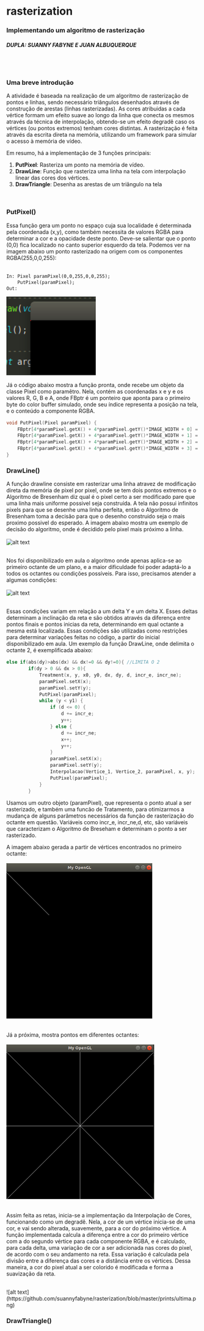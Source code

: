 # rasterization

### Implementando um algoritmo de rasterização
##### DUPLA: SUANNY FABYNE E JUAN ALBUQUERQUE

<br><br>



### Uma breve introdução
 
  <p>A atividade é baseada na realização de um algoritmo de rasterização de pontos e linhas, sendo necessário triângulos desenhados através de construção de arestas (linhas rasterizadas). As cores atribuidas a cada vértice formam um efeito suave ao longo da linha que conecta os mesmos através da técnica de interpolação, obtendo-se um efeito degradê caso os vértices (ou pontos extremos) tenham cores distintas. A rasterização é feita através da escrita direta na memória, utilizando um framework para simular o acesso à memória de vídeo.</p>
  
Em resumo, há a implementação de 3 funções principais:

<ol>
  <li><b>PutPixel</b>: Rasteriza um ponto na memória de vídeo.</li>
  <li><b>DrawLine</b>: Função que rasteriza uma linha na tela com interpolação linear das cores dos vértices.</li>
  <li><b>DrawTriangle</b>: Desenha as arestas de um triângulo na tela</li>
</ol>

<br>

### PutPixel()

Essa função gera um ponto no espaço cuja sua localidade é determinada pela coordenada (x,y), como também necessita de valores RGBA para determinar a cor e a opacidade deste ponto. Deve-se salientar que o ponto (0,0) fica localizado no canto superior esquerdo da tela. Podemos ver na imagem abaixo um ponto rasterizado na origem com os componentes RGBA(255,0,0,255):
<br><br>

``` 
In: Pixel paramPixel(0,0,255,0,0,255);
    PutPixel(paramPixel);
Out:   
```
![alt text](https://github.com/suannyfabyne/rasterization/blob/master/prints/putpixel.png)


Já o código abaixo mostra a função pronta, onde recebe um objeto da classe Pixel como paramêtro. Nela, contém as coordenadas x e y e os valores R, G, B e A, onde FBptr é um ponteiro que aponta para o primeiro byte do color buffer simulado, onde seu índice representa a posição na tela, e o conteúdo a componente RGBA.


 
 
```c
void PutPixel(Pixel paramPixel) {
    FBptr[4*paramPixel.getX() + 4*paramPixel.getY()*IMAGE_WIDTH + 0] = paramPixel.getR(); 
    FBptr[4*paramPixel.getX() + 4*paramPixel.getY()*IMAGE_WIDTH + 1] = paramPixel.getG(); 
    FBptr[4*paramPixel.getX() + 4*paramPixel.getY()*IMAGE_WIDTH + 2] = paramPixel.getB(); 
    FBptr[4*paramPixel.getX() + 4*paramPixel.getY()*IMAGE_WIDTH + 3] = paramPixel.getA(); 
}
```

### DrawLine()

A função drawline consiste em rasterizar uma linha atravez de modificação direta da memória de pixel por pixel, onde se tem dois pontos extremos e o Algoritmo de Bresenham diz qual é o pixel certo a ser modificado pare que uma linha mais uniforme possivel seja construída. A tela não possui infinitos pixels para que se desenhe uma linha perfeita, então o Algoritmo de Bresenham toma a decisão para que o desenho construido seja o mais proximo possivel do esperado. A imagem abaixo mostra um exemplo de decisão do algoritmo, onde é decidido pelo pixel mais próximo a linha. 
<br><br>
![alt text](https://3.bp.blogspot.com/-mvcFsWyhnmc/V6pFAr3QdzI/AAAAAAAAAI0/aWCEe16ugu4xkyTJ76QuamhiYUeFDLkzwCLcB/s1600/aula2.png)
<br><br>

Nos foi disponibilizado em aula o algoritmo onde apenas aplica-se ao primeiro octante de um plano, e a maior dificuldade foi poder adaptá-lo a todos os octantes ou condições possíveis. Para isso, precisamos atender a algumas condições:
</br><br>
![alt text](https://3.bp.blogspot.com/-Pclf4WPES_Y/V6dTCQR1OGI/AAAAAAAAACM/U_Bwy1Ov0FUGcIDSY4eqi7S-piw-5F_5wCLcB/s640/octantesreal.gif)
<br><br>

Essas condições variam em relação a um delta Y e um delta X. Esses deltas determinam a inclinação da reta e são obtidos através da diferença entre pontos finais e pontos inicias da reta, determinando em qual octante a mesma está localizada. Essas condições são utilizadas como restrições para determinar varíações feitas no código, a partir do inicial disponibilizado em aula. Um exemplo da função DrawLine, onde delimita o octante 2, é exemplificada abaixo:

```c
else if(abs(dy)>abs(dx) && dx!=0 && dy!=0){ //LIMITA O 2
		if(dy > 0 && dx > 0){
			Treatment(x, y, x0, y0, dx, dy, d, incr_e, incr_ne);
			paramPixel.setX(x);
			paramPixel.setY(y);
			PutPixel(paramPixel);
			while (y < y1) {
				if (d <= 0) {
					d += incr_e;
					y++;
				} else {
					d += incr_ne;
					x++;
					y++;
				}
				paramPixel.setX(x);
				paramPixel.setY(y);
				Interpolacao(Vertice_1, Vertice_2, paramPixel, x, y);
				PutPixel(paramPixel);
			}
		} 
```

Usamos um outro objeto (paramPixel), que representa o ponto atual a ser rasterizado, e também uma funcão de Tratamento, para otimizarmos a mudança de alguns parâmetros necessários da função de rasterização do octante em questão. Variáveis como incr_e, incr_ne,d, etc, são variáveis que caracterizam o Algoritmo de Breseham e determinam o ponto a ser rasterizado.

A imagem abaixo gerada a partir de vértices encontrados no primeiro octante:
<br><br>
![alt text](https://github.com/suannyfabyne/rasterization/blob/master/prints/linha1.png)
<br><br>

Já a próxima, mostra pontos em diferentes octantes:
<br><br>
![alt text](https://github.com/suannyfabyne/rasterization/blob/master/prints/octantes.png)
<br><br>

Assim feita as retas, inicia-se a implementação da Interpolação de Cores, funcionando como um degradê. Nela, a cor de um vértice inicia-se de uma cor, e vai sendo alterada, suavemente, para a cor do próximo vértice. A função implementada calcula a diferença entre a cor do primeiro vértice com a do segundo vértice para cada componente RGBA, e é calculado, para cada delta, uma variação de cor a ser adicionada nas cores do pixel, de acordo com o seu andamento na reta. Essa variação é calculada pela divisão entre a diferença das cores e a distância entre os vértices. Dessa maneira, a cor do pixel atual a ser colorido é modificada e forma a suavização da reta.

<br>
![alt text](https://github.com/suannyfabyne/rasterization/blob/master/prints/ultima.png)


### DrawTriangle()


